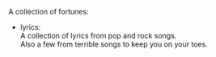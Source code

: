 A collection of fortunes:

* lyrics:  
	A collection of lyrics from pop and rock songs.  
	Also a few from terrible songs to keep you on your toes.	
